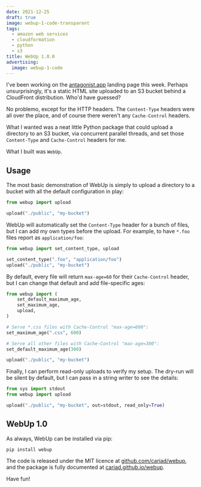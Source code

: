 ```yaml
---
date: 2021-12-25
draft: true
image: webup-1-code-transparent
tags:
  - amazon web services
  - cloudformation
  - python
  - s3
title: WebUp 1.0.0
advertising:
  image: webup-1-code
---
```


I've been working on the [antagonist.app](https://antagonist.app/) landing page this week. Perhaps unsurprisingly, it's a static HTML site uploaded to an S3 bucket behind a CloudFront distribution. Who'd have guessed?

No problemo, except for the HTTP headers. The `Content-Type` headers were all over the place, and of course there weren't any `Cache-Control` headers.

What I wanted was a neat little Python package that could upload a directory to an S3 bucket, via concurrent parallel threads, and set those `Content-Type` and `Cache-Control` headers for me.

What I built was `WebUp`.

<!--more-->

## Usage

The most basic demonstration of WebUp is simply to upload a directory to a bucket with all the default configuration in play:

```python
from webup import upload

upload("./public", "my-bucket")
```

WebUp will automatically set the `Content-Type` header for a bunch of files, but I can add my own types before the upload. For example, to have `*.foo` files report as `application/foo`:

```python
from webup import set_content_type, upload

set_content_type(".foo", "application/foo")
upload("./public", "my-bucket")
```

By default, every file will return `max-age=60` for their `Cache-Control` header, but I can change that default and add file-specific ages:

```python
from webup import (
    set_default_maximum_age,
    set_maximum_age,
    upload,
)

# Serve *.css files with Cache-Control "max-age=600":
set_maximum_age(".css", 600)

# Serve all other files with Cache-Control "max-age=300":
set_default_maximum_age(300)

upload("./public", "my-bucket")
```

Finally, I can perform read-only uploads to verify my setup. The dry-run will be silent by default, but I can pass in a string writer to see the details:

```python
from sys import stdout
from webup import upload

upload("./public", "my-bucket", out=stdout, read_only=True)
```

## WebUp 1.0

As always, WebUp can be installed via pip:

```shell
pip install webup
```

The code is released under the MIT licence at [github.com/cariad/webup](https://github.com/cariad/webup), and the package is fully documented at [cariad.github.io/webup](https://cariad.github.io/webup/webup.html).

Have fun!
